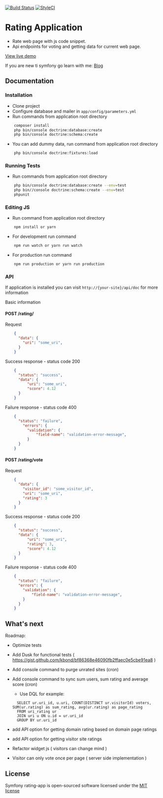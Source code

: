 [![Build Status](https://img.shields.io/travis/lkovace18/symfony-ratingapp/master.svg?style=flat-square)](https://travis-ci.org/lkovace18/symfony-ratingapp/)
[![StyleCI](https://styleci.io/repos/91046493/shield)](https://styleci.io/repos/91046493)

Rating Application
========================

* Rate web page with js code snippet. 
* Api endpoints for voting and getting data for current web page.


[View live demo](http://rateme.link2web.net/)

If you are new ti symfony go learn with me: [Blog](https://link2web.net/blog/2017/05/12/fun-with-symfony-3/)


## Documentation

### Installation

- Clone project
- Configure database and mailer in  `app/config/parameters.yml`
- Run commands from application root directory
```bash
    composer install
    php bin/console doctrine:database:create
    php bin/console doctrine:schema:create
```

- You can add dummy data, run command from application root directory
```bash
    php bin/console doctrine:fixtures:load
```
 

### Running Tests

- Run commands from application root directory
```bash
    php bin/console doctrine:database:create --env=test
    php bin//console doctrine:schema:create --env=test
    phpunit
```


### Editing JS
- Run command from application root directory
```bash
    npm install or yarn
```

- For development run command
```bash
    npm run watch or yarn run watch 
```

- For production run command
```bash
    npm run production or yarn run production 
```


### API
If application is installed you can visit `http://{your-site}/api/doc` for more information

Basic information

#### POST /rating/

Request
```json
    {
      "data": {
        "uri": "some_uri",
      }
    }
```

Success response - status code 200
```json
    {
      "status": "success",
      "data": {
          "uri": "some_uri",
          "score": 4.12  
      }
    }
```

Failure response - status code 400
```json
    {
      "status": "failure",
        "errors": {
          "validation": {
              "field-name": "validation-error-message",
          }
      }
    }
```

#### POST /rating/vote

Request
```json
    {
      "data": {
        "visitor_id": "some_visitor_id",
        "uri": "some_uri",
        "rating": 3
      }
    }
```

Success response - status code 200
```json
    {
      "status": "success",
      "data": {
          "uri": "some_uri",
          "rating": 3,
          "score": 4.12  
      }
    }
```

Failure response - status code 400
```json
    {
      "status": "failure",
      "errors": {
        "validation": {
            "field-name": "validation-error-message",
        }
      }
    }
```

What's next
--------------

Roadmap:

  * Optimize tests
   
  *  Add Dusk for functional tests ( https://gist.github.com/kbond/bf86368e46090fb2ffaec0e5cbe91ea8 )

  * Add console command to purge unrated sites (cron)
  
  * Add console command to sync sum users, sum rating and average score (cron)
    - Use DQL for example:
    ```mysql 
      SELECT ur.uri_id, u.uri, COUNT(DISTINCT ur.visitorId) voters, SUM(ur.rating) as sum_rating, avg(ur.rating) as page_rating
      FROM uri_rating ur
      JOIN uri u ON u.id = ur.uri_id
      GROUP BY ur.uri_id 
    ```
  * add API option for getting domain rating based on domain page ratings

  * add API option for getting visitor site ratings

  * Refactor widget js ( visitors can change mind )
  
  * Visitor can only vote once per page ( server side implementation )


## License

Symfony rating-app is open-sourced software licensed under the [MIT license](http://opensource.org/licenses/MIT)
